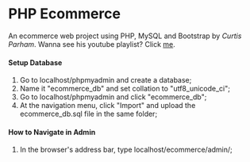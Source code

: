 # PHP Ecommerce 
An ecommerce web project using PHP, MySQL and Bootstrap by *Curtis Parham*.
Wanna see his youtube playlist? Click [me](https://www.youtube.com/playlist?list=PLFPkAJFH7I0mitTSKDaoxwfLLf-wNNnVS).

#### Setup Database
1. Go to localhost/phpmyadmin and create a database;
2. Name it "ecommerce_db" and set collation to "utf8_unicode_ci";
3. Go to localhost/phpmyadmin and click "ecommerce_db";
4. At the navigation menu, click "Import" and upload the ecommerce_db.sql file in the same folder;

#### How to Navigate in Admin
1. In the browser's address bar, type localhost/ecommerce/admin/;
